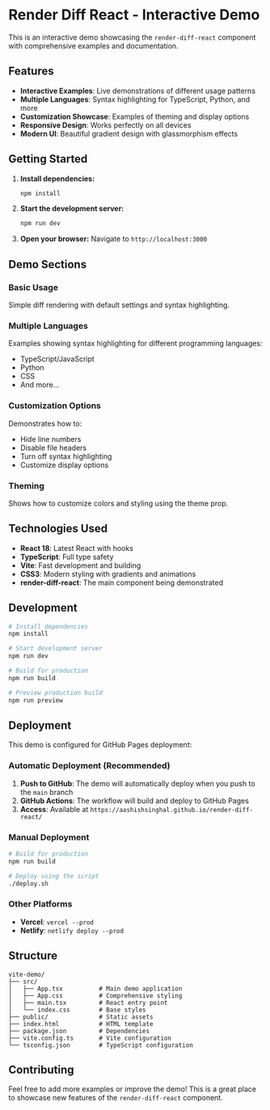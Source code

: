 # Render Diff React - Interactive Demo

This is an interactive demo showcasing the `render-diff-react` component with comprehensive examples and documentation.

## Features

- **Interactive Examples**: Live demonstrations of different usage patterns
- **Multiple Languages**: Syntax highlighting for TypeScript, Python, and more
- **Customization Showcase**: Examples of theming and display options
- **Responsive Design**: Works perfectly on all devices
- **Modern UI**: Beautiful gradient design with glassmorphism effects

## Getting Started

1. **Install dependencies:**

   ```bash
   npm install
   ```

2. **Start the development server:**

   ```bash
   npm run dev
   ```

3. **Open your browser:**
   Navigate to `http://localhost:3000`

## Demo Sections

### Basic Usage

Simple diff rendering with default settings and syntax highlighting.

### Multiple Languages

Examples showing syntax highlighting for different programming languages:

- TypeScript/JavaScript
- Python
- CSS
- And more...

### Customization Options

Demonstrates how to:

- Hide line numbers
- Disable file headers
- Turn off syntax highlighting
- Customize display options

### Theming

Shows how to customize colors and styling using the theme prop.

## Technologies Used

- **React 18**: Latest React with hooks
- **TypeScript**: Full type safety
- **Vite**: Fast development and building
- **CSS3**: Modern styling with gradients and animations
- **render-diff-react**: The main component being demonstrated

## Development

```bash
# Install dependencies
npm install

# Start development server
npm run dev

# Build for production
npm run build

# Preview production build
npm run preview
```

## Deployment

This demo is configured for GitHub Pages deployment:

### Automatic Deployment (Recommended)

1. **Push to GitHub**: The demo will automatically deploy when you push to the `main` branch
2. **GitHub Actions**: The workflow will build and deploy to GitHub Pages
3. **Access**: Available at `https://aashishsinghal.github.io/render-diff-react/`

### Manual Deployment

```bash
# Build for production
npm run build

# Deploy using the script
./deploy.sh
```

### Other Platforms

- **Vercel**: `vercel --prod`
- **Netlify**: `netlify deploy --prod`

## Structure

```
vite-demo/
├── src/
│   ├── App.tsx          # Main demo application
│   ├── App.css          # Comprehensive styling
│   ├── main.tsx         # React entry point
│   └── index.css        # Base styles
├── public/              # Static assets
├── index.html           # HTML template
├── package.json         # Dependencies
├── vite.config.ts       # Vite configuration
└── tsconfig.json        # TypeScript configuration
```

## Contributing

Feel free to add more examples or improve the demo! This is a great place to showcase new features of the `render-diff-react` component.
